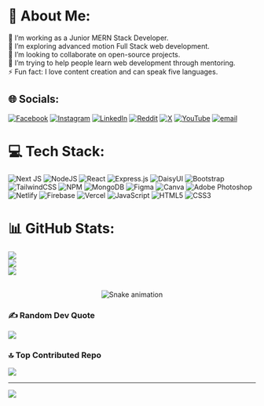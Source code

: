 # 💫 About Me:
🔭 I’m working as a Junior MERN Stack Developer.<br>🌱 I’m exploring advanced motion Full Stack web development.<br>👯 I’m looking to collaborate on open-source projects.<br>🤔 I’m trying to help people learn web development through mentoring.<br>⚡ Fun fact: I love content creation and can speak five languages.


## 🌐 Socials:
[![Facebook](https://img.shields.io/badge/Facebook-%231877F2.svg?logo=Facebook&logoColor=white)](https://facebook.com/shopneel10) [![Instagram](https://img.shields.io/badge/Instagram-%23E4405F.svg?logo=Instagram&logoColor=white)](https://instagram.com/shopneel_10) [![LinkedIn](https://img.shields.io/badge/LinkedIn-%230077B5.svg?logo=linkedin&logoColor=white)](https://linkedin.com/in/shopneel10) [![Reddit](https://img.shields.io/badge/Reddit-%23FF4500.svg?logo=Reddit&logoColor=white)](https://reddit.com/user/Repulsive_Wedding948) [![X](https://img.shields.io/badge/X-black.svg?logo=X&logoColor=white)](https://x.com/shopneel_10) [![YouTube](https://img.shields.io/badge/YouTube-%23FF0000.svg?logo=YouTube&logoColor=white)](https://youtube.com/@@shopneel10) [![email](https://img.shields.io/badge/Email-D14836?logo=gmail&logoColor=white)](mailto:robiulbusiness02@gmail.com) 

# 💻 Tech Stack:
![Next JS](https://img.shields.io/badge/Next-black?style=for-the-badge&logo=next.js&logoColor=white) ![NodeJS](https://img.shields.io/badge/node.js-6DA55F?style=for-the-badge&logo=node.js&logoColor=white) ![React](https://img.shields.io/badge/react-%2320232a.svg?style=for-the-badge&logo=react&logoColor=%2361DAFB) ![Express.js](https://img.shields.io/badge/express.js-%23404d59.svg?style=for-the-badge&logo=express&logoColor=%2361DAFB) ![DaisyUI](https://img.shields.io/badge/daisyui-5A0EF8?style=for-the-badge&logo=daisyui&logoColor=white) ![Bootstrap](https://img.shields.io/badge/bootstrap-%238511FA.svg?style=for-the-badge&logo=bootstrap&logoColor=white) ![TailwindCSS](https://img.shields.io/badge/tailwindcss-%2338B2AC.svg?style=for-the-badge&logo=tailwind-css&logoColor=white) ![NPM](https://img.shields.io/badge/NPM-%23CB3837.svg?style=for-the-badge&logo=npm&logoColor=white) ![MongoDB](https://img.shields.io/badge/MongoDB-%234ea94b.svg?style=for-the-badge&logo=mongodb&logoColor=white) ![Figma](https://img.shields.io/badge/figma-%23F24E1E.svg?style=for-the-badge&logo=figma&logoColor=white) ![Canva](https://img.shields.io/badge/Canva-%2300C4CC.svg?style=for-the-badge&logo=Canva&logoColor=white) ![Adobe Photoshop](https://img.shields.io/badge/adobe%20photoshop-%2331A8FF.svg?style=for-the-badge&logo=adobe%20photoshop&logoColor=white) ![Netlify](https://img.shields.io/badge/netlify-%23000000.svg?style=for-the-badge&logo=netlify&logoColor=#00C7B7) ![Firebase](https://img.shields.io/badge/firebase-%23039BE5.svg?style=for-the-badge&logo=firebase) ![Vercel](https://img.shields.io/badge/vercel-%23000000.svg?style=for-the-badge&logo=vercel&logoColor=white) ![JavaScript](https://img.shields.io/badge/javascript-%23323330.svg?style=for-the-badge&logo=javascript&logoColor=%23F7DF1E) ![HTML5](https://img.shields.io/badge/html5-%23E34F26.svg?style=for-the-badge&logo=html5&logoColor=white) ![CSS3](https://img.shields.io/badge/css3-%231572B6.svg?style=for-the-badge&logo=css3&logoColor=white)
# 📊 GitHub Stats:
![](https://github-readme-stats.vercel.app/api?username=robiulalam02&theme=highcontrast&hide_border=false&include_all_commits=true&count_private=false)<br/>
![](https://nirzak-streak-stats.vercel.app/?user=robiulalam02&theme=highcontrast&hide_border=false)<br/>
![](https://github-readme-stats.vercel.app/api/top-langs/?username=robiulalam02&theme=highcontrast&hide_border=false&include_all_commits=true&count_private=false&layout=compact)

<br>
<!-- Snake Game Repo View -->

<div align="center">
  <img src="https://profile-readme-generator.com/assets/snake.svg" alt="Snake animation" />
</div>

### ✍️ Random Dev Quote
![](https://quotes-github-readme.vercel.app/api?type=horizontal&theme=radical)

### 🔝 Top Contributed Repo
![](https://github-contributor-stats.vercel.app/api?username=robiulalam02&limit=5&theme=dark&combine_all_yearly_contributions=true)

---
[![](https://visitcount.itsvg.in/api?id=robiulalam02&icon=0&color=0)](https://visitcount.itsvg.in)

<!-- Proudly created with GPRM ( https://gprm.itsvg.in ) -->
